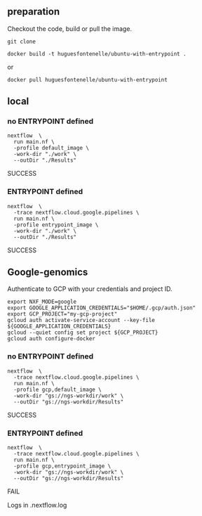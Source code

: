 
#

## preparation

Checkout the code, build or pull the image.

```
git clone
```

```
docker build -t huguesfontenelle/ubuntu-with-entrypoint .
```
or
```
docker pull huguesfontenelle/ubuntu-with-entrypoint
```


## local

### no ENTRYPOINT defined

```
nextflow  \
  run main.nf \
  -profile default_image \
  -work-dir "./work" \
  --outDir "./Results"
```

SUCCESS


### ENTRYPOINT defined

```
nextflow  \
  -trace nextflow.cloud.google.pipelines \
  run main.nf \
  -profile entrypoint_image \
  -work-dir "./work" \
  --outDir "./Results"
```

SUCCESS


## Google-genomics

Authenticate to GCP with your credentials and project ID.
```
export NXF_MODE=google
export GOOGLE_APPLICATION_CREDENTIALS="$HOME/.gcp/auth.json"
export GCP_PROJECT="my-gcp-project"
gcloud auth activate-service-account --key-file ${GOOGLE_APPLICATION_CREDENTIALS}
gcloud --quiet config set project ${GCP_PROJECT}
gcloud auth configure-docker
```

### no ENTRYPOINT defined
```
nextflow  \
  -trace nextflow.cloud.google.pipelines \
  run main.nf \
  -profile gcp,default_image \
  -work-dir "gs://ngs-workdir/work" \
  --outDir "gs://ngs-workdir/Results"
```

SUCCESS

### ENTRYPOINT defined
```
nextflow  \
  -trace nextflow.cloud.google.pipelines \
  run main.nf \
  -profile gcp,entrypoint_image \
  -work-dir "gs://ngs-workdir/work" \
  --outDir "gs://ngs-workdir/Results"
```

FAIL

Logs in .nextflow.log
